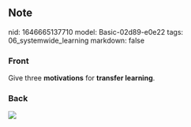 ## Note
nid: 1646665137710
model: Basic-02d89-e0e22
tags: 06_systemwide_learning
markdown: false

### Front
Give three <b>motivations</b> for <b>transfer learning</b>.

### Back
<img src="paste-a30bc4782fda9b36772815b39ee142a890b1d88c.jpg">
